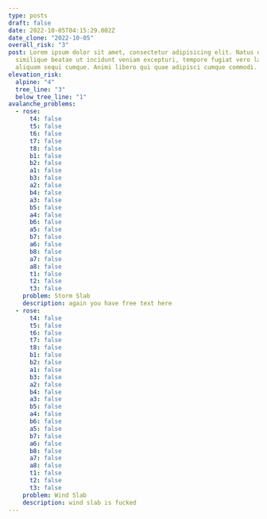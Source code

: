 ```yaml
---
type: posts
draft: false
date: 2022-10-05T04:15:29.002Z
date_clone: "2022-10-05"
overall_risk: "3"
post: Lorem ipsum dolor sit amet, consectetur adipisicing elit. Natus quam
  similique beatae ut incidunt veniam excepturi, tempore fugiat vero laudantium
  aliquam sequi cumque. Animi libero qui quae adipisci cumque commodi.
elevation_risk:
  alpine: "4"
  tree_line: "3"
  below_tree_line: "1"
avalanche_problems:
  - rose:
      t4: false
      t5: false
      t6: false
      t7: false
      t8: false
      b1: false
      b2: false
      a1: false
      b3: false
      a2: false
      b4: false
      a3: false
      b5: false
      a4: false
      b6: false
      a5: false
      b7: false
      a6: false
      b8: false
      a7: false
      a8: false
      t1: false
      t2: false
      t3: false
    problem: Storm Slab
    description: a﻿gain you have free text here
  - rose:
      t4: false
      t5: false
      t6: false
      t7: false
      t8: false
      b1: false
      b2: false
      a1: false
      b3: false
      a2: false
      b4: false
      a3: false
      b5: false
      a4: false
      b6: false
      a5: false
      b7: false
      a6: false
      b8: false
      a7: false
      a8: false
      t1: false
      t2: false
      t3: false
    problem: Wind Slab
    description: wind slab is fucked
---
```

